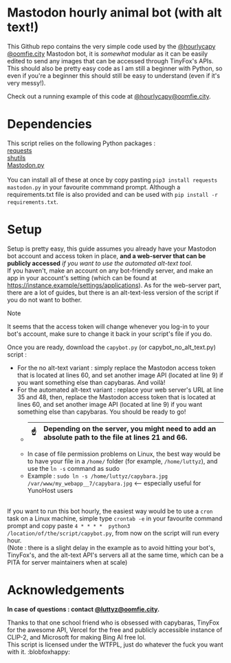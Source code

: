 # Mastodon hourly animal bot (with alt text!)

This Github repo contains the very simple code used by the <a rel="me" href="https://oomfie.city/@hourlycapy">@hourlycapy​@oomfie.city</a> Mastodon bot, it is *somewhat* modular as it can be easily edited to send any images that can be accessed through TinyFox's APIs. This should also be pretty easy code as I am still a beginner with Python, so even if you're a beginner this should still be easy to understand (even if it's very messy!).

Check out a running example of this code at <a href="https://oomfie.city/@hourlycapy">@hourlycapy​@oomfie.city</a>.

# Dependencies

This script relies on the following Python packages :<br>
<a href="https://pypi.org/project/requests/">requests</a><br>
<a href="https://pypi.org/project/shutils/">shutils</a><br>
<a href="https://pypi.org/project/Mastodon.py/">Mastodon.py</a><br>
<br>You can install all of these at once by copy pasting `pip3 install requests mastodon.py` in your favourite commmand prompt. Although a requirements.txt file is also provided and can be used with `pip install -r requirements.txt`.

# Setup

Setup is pretty easy, this guide assumes you already have your Mastodon bot account and access token in place, **and a web-server that can be publicly accessed** *if you want to use the automated alt-text tool*.
<br> If you haven't, make an account on any bot-friendly server, and make an app in your account's setting (which can be found at https://instance.example/settings/applications). As for the web-server part, there are a lot of guides, but there is an alt-text-less version of the script if you do not want to bother.

> [!NOTE]
> It seems that the access token will change whenever you log-in to your bot's account, make sure to change it back in your script's file if you do.

Once you are ready, download the `capybot.py` (or capybot_no_alt_text.py) script :
* For the no alt-text variant : simply replace the Mastodon access token that is located at lines 60, and set another image API (located at line 9) if you want something else than capybaras. And voilà!
* For the automated alt-text variant : replace your web server's URL at line 35 and 48, then, replace the Mastodon access token that is located at lines 60, and set another image API (located at line 9) if you want something else than capybaras. You should be ready to go!
   * | :point_up:    | Depending on the server, you might need to add an absolute path to the file at lines 21 and 66. |
     |---------------|:------------------------|
   * In case of file permission problems on Linux, the best way would be to have your file in a `/home/` folder (for example, `/home/luttyz`), and use the `ln -s` command as sudo
   * Example : `sudo ln -s /home/luttyz/capybara.jpg /var/www/my_webapp__7/capybara.jpg` <-- especially useful for YunoHost users

<br> If you want to run this bot hourly, the easiest way would be to use a `cron` task on a Linux machine, simple type `crontab -e` in your favourite command prompt and copy paste `4 * * * *  python3 /location/of/the/script/capybot.py`, from now on the script will run every hour.<br>
(Note : there is a slight delay in the example as to avoid hitting your bot's, TinyFox's, and the alt-text API's servers all at the same time, which can be a PITA for server maintainers when at scale)

# Acknowledgements

**In case of questions : contact <a href="https://oomfie.city/@luttyz">@luttyz​@oomfie.city</a>.**

Thanks to that one school friend who is obsessed with capybaras, TinyFox for the awesome API, Vercel for the free and publicly accessible instance of CLIP-2, and Microsoft for making Bing AI free lol.
<br> This script is licensed under the WTFPL, just do whatever the fuck you want with it. :blobfoxhappy:
